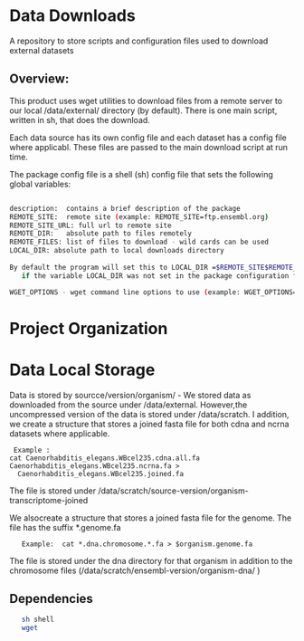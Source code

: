 # Data Downloads
A repository to store scripts and configuration files used to download external datasets 

## Overview:

This product uses wget utilities to download files from a remote server to our local /data/external/ directory (by default).
There is one main script, written in sh, that does the download. 

Each data source  has its own config file  and each dataset has a config file where applicabl.
These files are passed to the main download script at run time. 

The package config file is a shell (sh) config file that sets the following global variables:

```bash

description:  contains a brief description of the package 
REMOTE_SITE:  remote site (example: REMOTE_SITE=ftp.ensembl.org)
REMOTE_SITE_URL: full url to remote site 
REMOTE_DIR:   absolute path to files remotely
REMOTE_FILES: list of files to download - wild cards can be used 
LOCAL_DIR: absolute path to local downloads directory 
 
By default the program will set this to LOCAL_DIR =$REMOTE_SITE$REMOTE_DIR 
   if the variable LOCAL_DIR was not set in the package configuration file.

WGET_OPTIONS - wget command line options to use (example: WGET_OPTIONS="-S -t 10 -nd -m")
```
# Project Organization

# Data Local Storage

Data is stored by sourcce/version/organism/ - We stored data as downloaded from the source 
under /data/external. However,the uncompressed version of the data is stored under /data/scratch.
I addition, we create a structure that stores a joined fasta file for both cdna and ncrna datasets where
applicable.

```
 Example :
cat Caenorhabditis_elegans.WBcel235.cdna.all.fa Caenorhabditis_elegans.WBcel235.ncrna.fa >    
  Caenorhabditis_elegans.WBcel235.joined.fa
```
The file is stored under /data/scratch/source-version/organism-transcriptome-joined

We alsocreate a structure that stores a joined fasta file for the genome. 
The file has the suffix *.genome.fa
 
 ```
    Example:  cat *.dna.chromosome.*.fa > $organism.genome.fa
 ```
The file is stored under the dna directory for that organism in addition 
to the chromosome files (/data/scratch/ensembl-version/organism-dna/ )


## Dependencies
```bash
   sh shell
   wget
```
